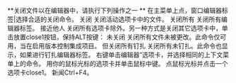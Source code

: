 **关闭文件以在编辑器中，请执行下列操作之一
**
在主菜单上点，窗口编辑器标签|选择合适的关闭命令。
关闭
关闭活动选项卡中的文件。
关闭所有
关闭所有编辑器标签。
接近他人
关闭所有选项卡除外。另一种方式是关闭其它选项卡中，单击放置close1按钮，保持ALT按键：
未关闭
关闭所有文件未被更改。此命令仅可用，当在启用版本控制集成项目。
但关闭所有钉扎
关闭所有未钉扎。此命令也显示，如果进行钉扎编辑器标签。
右键单击编辑器”选项卡，并选择相同的上下文菜单上的命令。
用你的鼠标光标的选项卡并单击鼠标中键。
点鼠标光标并点击一个选项卡close1。
新闻Ctrl+F4。